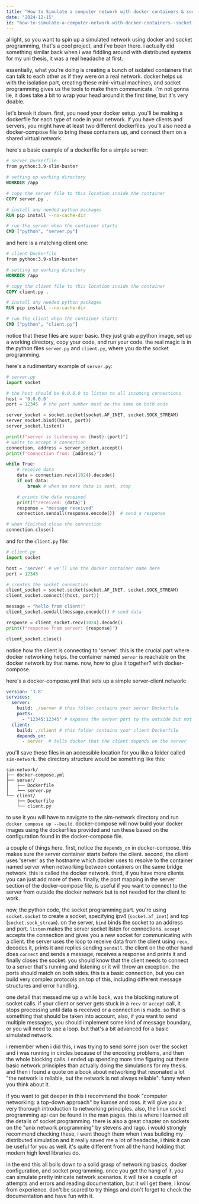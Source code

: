 ```yaml
---
title: "How to Simulate a computer network with docker containers & socket programming?"
date: "2024-12-15"
id: "how-to-simulate-a-computer-network-with-docker-containers--socket-programming"
---
```


alright, so you want to spin up a simulated network using docker and socket programming, that's a cool project, and i've been there. i actually did something similar back when i was fiddling around with distributed systems for my uni thesis, it was a real headache at first.

essentially, what you're doing is creating a bunch of isolated containers that can talk to each other as if they were on a real network. docker helps us with the isolation part, creating these mini-virtual machines, and socket programming gives us the tools to make them communicate. i'm not gonna lie, it does take a bit to wrap your head around it the first time, but it's very doable.

let's break it down. first, you need your docker setup. you'll be making a dockerfile for each type of node in your network. if you have clients and servers, you might have at least two different dockerfiles. you'll also need a docker-compose file to bring these containers up, and connect them on a shared virtual network.

here's a basic example of a dockerfile for a simple server:

```dockerfile
# server Dockerfile
from python:3.9-slim-buster

# setting up working directory
WORKDIR /app

# copy the server file to this location inside the container
COPY server.py .

# install any needed python packages
RUN pip install --no-cache-dir

# run the server when the container starts
CMD ["python", "server.py"]
```

and here is a matching client one:

```dockerfile
# client Dockerfile
from python:3.9-slim-buster

# setting up working directory
WORKDIR /app

# copy the client file to this location inside the container
COPY client.py .

# install any needed python packages
RUN pip install --no-cache-dir

# run the client when the container starts
CMD ["python", "client.py"]
```

notice that these files are super basic. they just grab a python image, set up a working directory, copy your code, and run your code. the real magic is in the python files `server.py` and `client.py`, where you do the socket programming.

here's a rudimentary example of `server.py`:

```python
# server.py
import socket

# the host should be 0.0.0.0 to listen to all incoming connections
host = '0.0.0.0'
port = 12345  # the port number must be the same on both ends

server_socket = socket.socket(socket.AF_INET, socket.SOCK_STREAM)
server_socket.bind((host, port))
server_socket.listen()

print(f"server is listening on {host}:{port}")
# waits to accept a connection
connection, address = server_socket.accept()
print(f"connection from: {address}")

while True:
    # receive data
    data = connection.recv(1024).decode()
    if not data:
        break # when no more data is sent, stop

    # prints the data received
    print(f"received: {data}")
    response = "message received"
    connection.sendall(response.encode())  # send a response

# when finished close the connection
connection.close()
```
and for the `client.py` file:

```python
# client.py
import socket

host = 'server' # we'll use the docker container name here
port = 12345

# creates the socket connection
client_socket = socket.socket(socket.AF_INET, socket.SOCK_STREAM)
client_socket.connect((host, port))

message = "hello from client!"
client_socket.sendall(message.encode()) # send data

response = client_socket.recv(1024).decode()
print(f"response from server: {response}")

client_socket.close()
```

notice how the client is connecting to 'server'. this is the crucial part where docker networking helps. the container named `server` is reachable on the docker network by that name. now, how to glue it together? with docker-compose.

here's a docker-compose.yml that sets up a simple server-client network:

```yaml
version: '3.8'
services:
  server:
    build: ./server # this folder contains your server Dockerfile
    ports:
      - "12345:12345" # exposes the server port to the outside but not needed for the client
  client:
    build: ./client # this folder contains your client Dockerfile
    depends_on:
      - server  # tells docker that the client depends on the server
```

you'll save these files in an accessible location for you like a folder called `sim-network`. the directory structure would be something like this:

```
sim-network/
├── docker-compose.yml
├── server/
│   ├── Dockerfile
│   └── server.py
└── client/
    ├── Dockerfile
    └── client.py
```
to use it you will have to navigate to the sim-network directory and run `docker compose up --build`. docker-compose will now build your docker images using the dockerfiles provided and run these based on the configuration found in the docker-compose file.

a couple of things here. first, notice the `depends_on` in docker-compose. this makes sure the server container starts before the client. second, the client uses 'server' as the hostname which docker uses to resolve to the container named server when networking between containers on the same bridge network. this is called the docker network. third, if you have more clients you can just add more of them. finally, the port mapping in the server section of the docker-compose file, is useful if you want to connect to the server from outside the docker network but is not needed for the client to work.

now, the python code, the socket programming part. you're using `socket.socket` to create a socket, specifying ipv4 (`socket.af_inet`) and tcp (`socket.sock_stream`). on the server, `bind` binds the socket to an address and port. `listen` makes the server socket listen for connections. `accept` accepts the connection and gives you a new socket for communicating with a client. the server uses the loop to receive data from the client using `recv`, decodes it, prints it and replies sending `sendall`. the client on the other hand does `connect` and sends a message, receives a response and prints it and finally closes the socket. you should know that the client needs to connect to a server that's running and listening or it will throw an exception. the ports should match on both sides. this is a basic connection, but you can build very complex protocols on top of this, including different message structures and error handling.

one detail that messed me up a while back, was the blocking nature of socket calls. if your client or server gets stuck in a `recv` or `accept` call, it stops processing until data is received or a connection is made. so that is something that should be taken into account, also, if you want to send multiple messages, you should implement some kind of message boundary, or you will need to use a loop. but that's a bit advanced for a basic simulated network.

i remember when i did this, i was trying to send some json over the socket and i was running in circles because of the encoding problems, and then the whole blocking calls. i ended up spending more time figuring out these basic network principles than actually doing the simulations for my thesis. and then i found a quote on a book about networking that resonated a lot "the network is reliable, but the network is not always reliable". funny when you think about it.

if you want to get deeper in this i recommend the book "computer networking: a top-down approach" by kurose and ross. it will give you a very thorough introduction to networking principles. also, the linux socket programming api can be found in the man pages. this is where i learned all the details of socket programming. there is also a great chapter on sockets on the "unix network programming" by stevens and rago. i would strongly recommend checking these, i went though them when i was building my distributed simulation and it really saved me a lot of headache, i think it can be useful for you as well. it's quite different from all the hand holding that modern high level libraries do.

in the end this all boils down to a solid grasp of networking basics, docker configuration, and socket programming. once you get the hang of it, you can simulate pretty intricate network scenarios. it will take a couple of attempts and errors and reading documentation, but it will get there, i know from experience. don't be scared to try things and don't forget to check the documentation and have fun with it.
